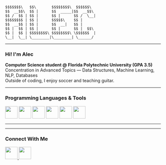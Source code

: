                                         
<!-- ASCII Banner -->
```text
$$$$$$$\   $$\       $$$$$$$$\  $$$$$$\  
$$  __$$\  $$ |      $$  _____|$$  __$$\ 
$$ /  $$ | $$ |      $$ |      $$ /  \__|
$$$$$$$$ | $$ |      $$$$$\    $$ |      
$$  __$$ | $$ |      $$  __|   $$ |      
$$ |  $$ | $$ |      $$ |      $$ |  $$\ 
$$ |  $$ | $$$$$$$$\ $$$$$$$$\ \$$$$$$  |
\__|  \__| \________|\________| \______/ 

```
 
---

### Hi! I'm Alec

 **Computer Science student @ Florida Polytechnic University (GPA 3.5)**  
 Concentration in Advanced Topics — Data Structures, Machine Learning, NLP, Databases  
 Outside of coding, I enjoy soccer and teaching guitar.  


---

###  Programming Languages & Tools
<p align="left">
  <img src="https://cdn.jsdelivr.net/gh/devicons/devicon/icons/python/python-original.svg" width="40" height="40"/>
  <img src="https://cdn.jsdelivr.net/gh/devicons/devicon/icons/cplusplus/cplusplus-original.svg" width="40" height="40"/>

  <img src="https://cdn.jsdelivr.net/gh/devicons/devicon/icons/html5/html5-original.svg" width="40" height="40"/>
  <img src="https://cdn.jsdelivr.net/gh/devicons/devicon/icons/css3/css3-original.svg" width="40" height="40"/>
  <img src="https://cdn.jsdelivr.net/gh/devicons/devicon/icons/git/git-original.svg" width="40" height="40"/>
 

  <img src="https://cdn.jsdelivr.net/gh/devicons/devicon/icons/vscode/vscode-original.svg" width="40" height="40"/>
</p>

---


---

###   Connect With Me
<p align="left">
  <a href="https://www.linkedin.com/in/alec-brenes-a4801b240/" target="_blank">
    <img src="https://cdn.jsdelivr.net/gh/devicons/devicon/icons/linkedin/linkedin-original.svg" width="40" height="40"/>
  </a>
  <a href="mailto:alecbrenesCS@outlook.com ">
    <img src="https://cdn.jsdelivr.net/gh/devicons/devicon/icons/google/google-original.svg" width="40" height="40"/>
  </a>
</p>

                                        
                                        

